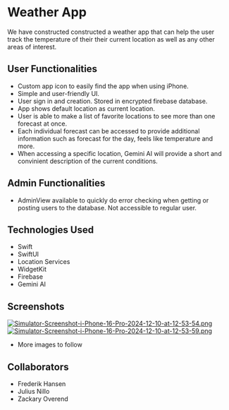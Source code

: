 # Weather App

We have constructed constructed a weather app that can help the user track the temperature of their their current location as well as any other areas of interest.

## User Functionalities

- Custom app icon to easily find the app when using iPhone.
- Simple and user-friendly UI.
- User sign in and creation. Stored in encrypted firebase database.
- App shows default location as current location.
- User is able to make a list of favorite locations to see more than one forecast at once.
- Each individual forecast can be accessed to provide additional information such as forecast for the day, feels like temperature and more.
- When accessing a specific location, Gemini AI will provide a short and convinient description of the current conditions.

## Admin Functionalities

- AdminView available to quickly do error checking when getting or posting users to the database. Not accessible to regular user.

## Technologies Used

- Swift
- SwiftUI
- Location Services
- WidgetKit
- Firebase
- Gemini AI


## Screenshots
[![Simulator-Screenshot-i-Phone-16-Pro-2024-12-10-at-12-53-54.png](https://i.postimg.cc/HsJhbkpX/Simulator-Screenshot-i-Phone-16-Pro-2024-12-10-at-12-53-54.png)](https://postimg.cc/zVr7r5HG)
[![Simulator-Screenshot-i-Phone-16-Pro-2024-12-10-at-12-53-59.png](https://i.postimg.cc/02LHn1Q3/Simulator-Screenshot-i-Phone-16-Pro-2024-12-10-at-12-53-59.png)](https://postimg.cc/fJfKWFYj)
- More images to follow

## Collaborators

- Frederik Hansen
- Julius Nillo
- Zackary Overend
